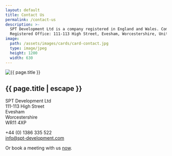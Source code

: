 ```yaml
---
layout: default
title: Contact Us
permalink: /contact-us
description: >-
  SPT Development Ltd is a company registered in England and Wales. Company registration number: 07721208. 
  Registered Office: 111-113 High Street, Evesham, Worcestershire, United Kingdom, WR11 4XP.
image:
  path: /assets/images/cards/card-contact.jpg
  type: image/jpeg
  height: 1200
  width: 630
---
```


<section class="row">
  <div class="col">
    <div class="col-12 col-md-6 ms-md-2 mb-3 mb-md-1 float-md-end">
      <div class="splash-img position-relative">
        <img class="d-block w-100" src="{{ "/assets/images/splash-contact.jpg" | relative_url }}" alt="{{ page.title }}">
      </div>
    </div>
    <h1 class="fs-3 mt-3">{{ page.title | escape }}</h1>
    <p>
      SPT Development Ltd<br />
      111-113 High Street<br />
      Evesham<br />
      Worcestershire<br />
      WR11 4XP<br />
    </p>
    <p>
      +44 (0) 1386 335 522<br />
      <a class="email" href="mailto: info@spt-development.com" title="Contact us">info@spt-development.com</a><br />
    </p>
    <p class="mt-3">
      Or book a meeting with us
      <!-- Calendly link widget begin -->
      <a href="" onclick="Calendly.initPopupWidget({url: 'https://calendly.com/spt-development/introduction?hide_gdpr_banner=1'});return false;">now</a>.
      <!-- Calendly link widget end -->
    </p>
  </div>
</section>

<!-- Calendly inline widget begin
<div class="calendly-inline-widget w-100 vh-100" data-url="https://calendly.com/spt-development/introduction?hide_gdpr_banner=1":630px;"></div>
<script type="text/javascript" src="https://assets.calendly.com/assets/external/widget.js" async></script>
Calendly inline widget end -->

